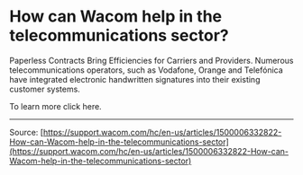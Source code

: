 # How can Wacom help in the telecommunications sector?

Paperless Contracts Bring Efficiencies for Carriers and Providers. Numerous telecommunications operators, such as Vodafone, Orange and Telefónica have integrated electronic handwritten signatures into their existing customer systems.


To learn more click here.

---
Source: [https://support.wacom.com/hc/en-us/articles/1500006332822-How-can-Wacom-help-in-the-telecommunications-sector](https://support.wacom.com/hc/en-us/articles/1500006332822-How-can-Wacom-help-in-the-telecommunications-sector)
